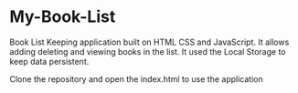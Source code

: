 # My-Book-List
Book List Keeping  application built on HTML CSS and JavaScript. It allows adding deleting and viewing books in the list. It used the Local Storage to keep data persistent. 


Clone the repository and open the index.html to use the application
